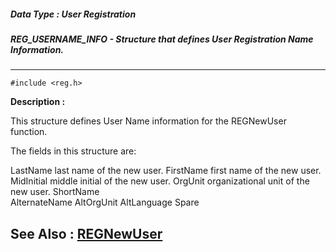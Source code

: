##### Data Type : User Registration
##### REG_USERNAME_INFO - Structure that defines User Registration Name Information.
---
```
#include <reg.h>
```
**Description :**

This structure defines User Name information for the REGNewUser function.

The fields in this structure are:

LastName  last name of the new user.
FirstName  first name of the new user.
MidInitial  middle initial of the new user.
OrgUnit  organizational unit of the new user.
ShortName  
AlternateName
AltOrgUnit
AltLanguage
Spare

**See Also :**
[REGNewUser](/domino-c-api-docs/reference/Func/REGNewUser)
---
